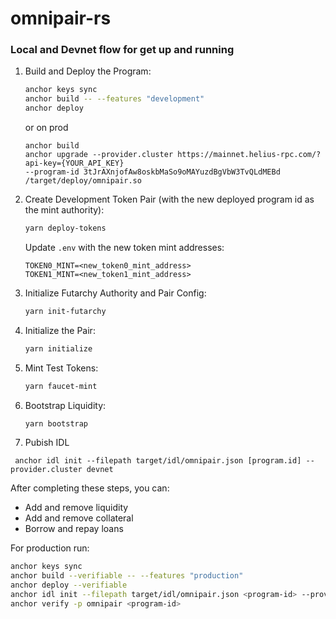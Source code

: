 # omnipair-rs


### Local and Devnet flow for get up and running
1. Build and Deploy the Program:
   ```bash
   anchor keys sync
   anchor build -- --features "development"
   anchor deploy
   ```

   or on prod
   ```
   anchor build
   anchor upgrade --provider.cluster https://mainnet.helius-rpc.com/?api-key={YOUR_API_KEY} 
   --program-id 3tJrAXnjofAw8oskbMaSo9oMAYuzdBgVbW3TvQLdMEBd /target/deploy/omnipair.so
   ```

2. Create Development Token Pair (with the new deployed program id as the mint authority):
   ```bash
   yarn deploy-tokens
   ```
   Update `.env` with the new token mint addresses:
   ```
   TOKEN0_MINT=<new_token0_mint_address>
   TOKEN1_MINT=<new_token1_mint_address>
   ```

3. Initialize Futarchy Authority and Pair Config:
   ```bash
   yarn init-futarchy
   ```

4. Initialize the Pair:
   ```bash
   yarn initialize
   ```

5. Mint Test Tokens:
   ```bash
   yarn faucet-mint
   ```

6. Bootstrap Liquidity:
   ```bash
   yarn bootstrap
   ```

7. Pubish IDL
```
 anchor idl init --filepath target/idl/omnipair.json [program.id] --provider.cluster devnet
 ```

After completing these steps, you can:
- Add and remove liquidity
- Add and remove collateral
- Borrow and repay loans


For production run: 
   ```bash
   anchor keys sync
   anchor build --verifiable -- --features "production"
   anchor deploy --verifiable
   anchor idl init --filepath target/idl/omnipair.json <program-id> --provider.cluster mainnet
   anchor verify -p omnipair <program-id>
   ```